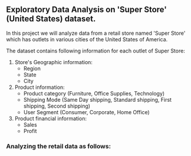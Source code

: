 ## Exploratory Data Analysis on 'Super Store' (United States) dataset.



In this project we will analyze data from a retail store named 'Super Store' which has outlets in various cities of the United States of America.

The dataset contains following information for each outlet of Super Store:

 1. Store's Geographic information: 
	 - Region
	 - State
	 - City
 2. Product information: 
	 - Product category (Furniture, Office Supplies, Technology)
	 - Shipping Mode (Same Day shipping, Standard shipping, First shipping, Second shipping)
	 - User Segment (Consumer, Corporate, Home Office)
 3. Product financial information: 
	 - Sales
	 - Profit

### Analyzing the retail data as follows:  


